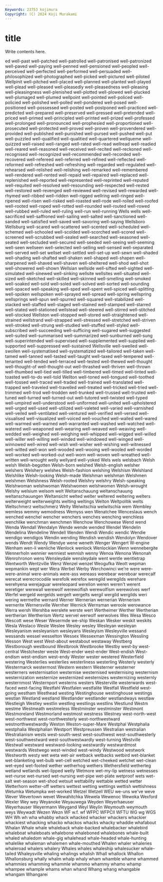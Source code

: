 ```yaml
---
Keywords: 23753 kojimura
Copyright: (C) 2024 Koji Murakami
---
```


# title

Write contents here.



ed well-past well-patched well-patrolled well-patronised well-patronized well-paved
well-paying well-penned well-pensioned well-peopled well-perceived well-perfected well-performed well-persuaded well-philosophized well-photographed
well-picked well-pictured well-piloted Wellpinit well-pitched well-placed well-planned well-planted well-played well-plead
well-pleased well-pleasedly well-pleasedness well-pleasing well-pleasingness well-plenished well-plotted well-plowed well-plucked well-plumaged
well-plumed wellpoint well-pointed well-policed well-policied well-polished well-polled well-pondered well-posed well-positioned
well-possessed well-posted well-postponed well-practiced well-predicted well-prepared well-preserved well-pressed well-pretended well-priced
well-primed well-principled well-printed well-prized well-professed well-prolonged well-pronounced well-prophesied well-proportioned well-prosecuted
well-protected well-proved well-proven well-provendered well-provided well-published well-punished well-pursed well-pushed well-put
well-puzzled well-qualified well-qualitied well-quartered wellqueme well-quizzed well-raised well-ranged well-rated well-read
wellread well-readied well-reared well-reasoned well-received well-recited well-reckoned well-recognised well-recognized well-recommended
well-recorded well-recovered well-refereed well-referred well-refined well-reflected well-reformed well-refreshed well-refreshing well-regarded
well-regulated well-rehearsed well-relished well-relishing well-remarked well-remembered well-rendered well-rented well-repaid well-repaired
well-replaced well-replenished well-reported well-represented well-reprinted well-reputed well-requited well-resolved well-resounding well-respected
well-rested well-restored well-revenged well-reviewed well-revised well-rewarded well-rhymed well-ribbed well-ridden well-rigged
wellring well-ringed well-ripened well-risen well-risked well-roasted well-rode well-rolled well-roofed well-rooted
well-roped well-rotted well-rounded well-routed well-rowed well-rubbed well-ruled well-ruling well-run well-running
Wells wells well-sacrificed well-saffroned well-sailing well-salted well-sanctioned well-sanded well-satisfied well-saved
well-savoring well-saying Wellsboro Wellsburg well-scared well-scattered well-scented well-scheduled well-schemed well-schooled
well-scolded well-scorched well-scored well-screened well-scrubbed well-sealed well-searched well-seasoned well-seated well-secluded
well-secured well-seeded well-seeing well-seeming well-seen wellseen well-selected well-selling well-sensed well-separated
well-served well-set wellset well-settled well-set-up well-sewn well-shaded well-shading well-shafted well-shaken
well-shaped well-shapen well-sharpened well-shaved well-shaven well-sheltered well-shod well-shot well-showered well-shown
Wellsian wellside well-sifted well-sighted well-simulated well-sinewed well-sinking wellsite wellsites well-situated
well-sized well-sketched well-skilled well-skinned well-smelling well-smoked well-soaked well-sold well-soled well-solved
well-sorted well-sounding well-spaced well-speaking well-sped well-spent well-spiced well-splitting well-spoken wellspoken
well-sprayed well-spread well-spring wellspring wellsprings well-spun well-spurred well-squared well-stabilized well-stacked
well-staffed well-staged well-stained well-stamped well-starred well-stated well-stationed wellstead well-steered well-stirred
well-stitched well-stocked Wellston well-stopped well-stored well-straightened well-strained wellstrand well-strapped well-stressed
well-stretched well-striven well-stroked well-strung well-studied well-stuffed well-styled well-subscribed well-succeeding well-sufficing
well-sugared well-suggested well-suited well-summarised well-summarized well-sunburned well-sung well-superintended well-supervised well-supplemented
well-supplied well-supported well-suppressed well-sustained Wellsville well-swelled well-swollen well-systematised well-systematized well-tailored
well-taken well-tamed well-tanned well-tasted well-taught well-taxed well-tempered well-tenanted well-tended well-terraced
well-tested well-thewed well-thought well-thought-of well-thought-out well-thrashed well-thriven well-thrown well-thumbed well-tied
well-tilled well-timbered well-timed well-tinted well-toasted well-to-do well-told Wellton well-toned well-tongued
well-toothed well-tossed well-traced well-traded well-trained well-translated well-trapped well-traveled well-travelled well-treated
well-tricked well-tried well-trimmed well-trod well-trodden well-trunked well-trussed well-trusted well-tuned well-turned
well-turned-out well-tutored well-twisted well-typed well-umpired well-understood well-uniformed well-united well-upholstered well-urged
well-used well-utilized well-valeted well-varied well-varnished well-veiled well-ventilated well-ventured well-verified well-versed
well-visualised well-visualized well-voiced well-vouched well-walled well-wared well-warmed well-warned well-warranted well-washed
well-watched well-watered well-weaponed well-wearing well-weaved well-weaving well-wedded well-weighed well-weighing well-whipped
well-wigged well-willed well-willer well-willing well-winded well-windowed well-winged well-winnowed well-wired well-wish
well-wisher well-wishing well-witnessed well-witted well-won well-wooded well-wooing well-wooled well-worded well-worked
well-worked-out well-worn well-woven well-wreathed well-written well-wrought welly wellyard well-yoked Wels
wels welsbach Welsh welsh Welsh-begotten Welsh-born welshed Welsh-english welsher welshers
Welshery welshes Welsh-fashion welshing Welshism Welshland Welshlike Welsh-looking Welsh-made Welshman
welshman Welshmen welshmen Welshness Welsh-rooted Welshry welshry Welsh-speaking Welshwoman welshwoman
Welshwomen welshwomen Welsh-wrought Welshy welsium welsom welt Weltanschauung weltanschauung weltanschauungen
Weltansicht welted welter weltered weltering welters welterweight welterweights welting weltings
Welton Weltpolitik welts Weltschmerz weltschmerz Welty Welwitschia welwitschia wem Wembley
wemless wemmy wemodness Wemyss wen Wenatchee Wenceslaus wench wenched wenchel
wencher wenchers wenches wenching wenchless wenchlike wenchman wenchmen Wenchow Wenchowese
Wend wend Wenda Wendall Wendalyn Wende wende wended Wendel Wendelin
Wendelina Wendeline Wendell Wenden Wendi Wendic wendic Wendie wendigo wendigos
Wendin wending Wendish wendish Wendolyn Wendover wends Wendt Wendy Wendye
wene weneth Wenger Wengert W-engine Wenham wen-li wenliche Wenlock wenlock
Wenlockian Wenn wennebergite Wennerholn wennier wenniest wennish wenny Wenoa Wenona
Wenonah Wenrohronon wens Wensleydale wensleydale went wentle wentletrap Wentworth Wentzville
Wenz Wenzel wenzel Weogufka Weott wepman wepmankin wept wer Wera
Werbel Werby Werchowinci we're were were- were-animal were-animals were-ass wereass
werebear wereboar werecalf werecat werecrocodile werefolk werefox weregild weregilds werehare
werehyena werejaguar wereleopard werelion weren weren't werent weretiger werewall werewolf
werewolfish werewolfism werewolves werf Werfel wergeld wergelds wergelt wergelts wergil
wergild wergilds weri wering wermethe wernard Werner Wernerian wernerian Wernerism
wernerite Wernersville Wernher Wernick Wernsman weroole werowance Werra wersh Wershba
werslete werste wert Wertheimer Werther Wertherian wertherian Wertherism Wertz wervel
werwolf werwolves Wes Wesa Wesco Wescott wese Weser Wesermde we-ship
Weskan Wesker weskit weskits Wesla Weslaco Wesle Weslee Wesley wesley
Wesleyan wesleyan Wesleyanism wesleyanism wesleyans Wesleyism Wesleyville wessand wessands wessel
wesselton Wessex Wessexman Wessington Wessling Wesson West west West-about westabout
westaway Westberg Westborough westbound Westbrook Westbrooke Westby west-by west-central Westchester
weste West-ender west-ender West-endish West-endism west-endism west-endy Wester wester westered
Westerfield westering Westerlies westerlies westerliness westerling Westerly westerly Westermarck westermost
Western western Westerner westerner westerners westernisation westernise westernised westernising westernism
westernization westernize westernized westernizes westernizing westernly westernmost Westernport westerns westers
Westerville westerwards west-faced west-facing Westfahl Westfalen westfalite Westfall Westfield west-going
westham Westhead westing Westinghouse westinghouse westings westlan Westland westland Westlander
westlander westlandways westlaw Westleigh Westley westlin westling westlings westlins Westlund
Westm westme Westmeath westmeless Westminster westminster Westmont Westmoreland Westmorland westmost
westness Westney west-north-west west-northwest west-northwesterly west-northwestward westnorthwestwardly Weston Weston-super-Mare Westphal
Westphalia westphalia Westphalian Westport Westpreussen Westralian westralian Westralianism wests west-south-west
west-southwest west-southwesterly west-southwestward west-southwestwardly west-turning Westville Westwall westward westward-looking westwardly
westwardmost westwards Westwego west-winded west-windy Westwood westwork Westworth westy wet
weta wet-air wetback wetbacks wetbird wet-blanket wet-blanketing wet-bulb wet-cell wetched
wet-cheeked wetchet wet-clean wet-eyed wet-footed wether wetherhog wethers Wethersfield wetherteg
wetland wetlands wet-lipped wetly Wetmore wet-my-lip wetness wetnesses wet-nurse wet-nursed
wet-nursing wet-pipe wet-plate wetproof wets wet-salt wet-season wet-shod wetsuit wettability
wettable wetted wetter Wetterhorn wetter-off wetters wettest wetting wettings wettish
wettishness Wetumka Wetumpka wet-worked Wetzel Wetzell WEU we-uns we've weve
Wever Wevertown wevet Wewahitchka Wewela Wewenoc Wewoka Wexford Wexler Wey
wey Weyanoke Weyauwega Weyden Weyerhaeuser Weyerhauser Weyermann Weygand Weyl Weylin
Weymouth weymouth weys Weywadt Wezen Wezn WF w.f. wf WFPC
WFPCII WFTU WG wg WGS WH Wh wh wha whabby
whack whacked whacker whackers whackier whackiest whacking whacko whackos whacks
whacky whaddie whafabout Whalan Whale whale whaleback whale-backed whalebacker whalebird
whaleboat whaleboats whalebone whaleboned whalebones whale-built whaled whaledom whale-gig whalehead
whale-headed whale-hunting whalelike whaleman whalemen whale-mouthed Whalen whaler whaleries whaleroad
whalers whalery Whales whales whaleship whalesucker whale-tailed Whaleysville whaling whalings
whalish Whall whallock Whallon Whallonsburg whally whalm whalp whaly wham
whamble whame whammed whammies whamming whammle whammo whammy whamo whamp
whampee whample whams whan whand Whang whang whangable whangam Whangarei
